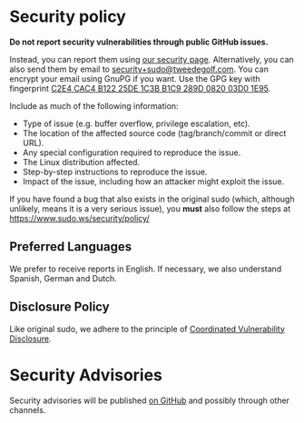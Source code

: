 # Security policy
**Do not report security vulnerabilities through public GitHub issues.**

Instead, you can report them using [our security page](https://github.com/memorysafety/sudo-rs/security). Alternatively, you can also send them
by email to security+sudo@tweedegolf.com. You can encrypt your email using GnuPG if you want. Use the GPG key with fingerprint
[C2E4 CAC4 B122 25DE 1C3B  B1C9 289D 0820 03D0 1E95](https://keys.openpgp.org/search?q=C2E4CAC4B12225DE1C3BB1C9289D082003D01E95).

Include as much of the following information:

 * Type of issue (e.g. buffer overflow, privilege escalation, etc).
 * The location of the affected source code (tag/branch/commit or direct URL).
 * Any special configuration required to reproduce the issue.
 * The Linux distribution affected.
 * Step-by-step instructions to reproduce the issue.
 * Impact of the issue, including how an attacker might exploit the issue.

If you have found a bug that also exists in the original sudo (which, although unlikely, means it is a very serious issue), you **must**
also follow the steps at https://www.sudo.ws/security/policy/

## Preferred Languages
We prefer to receive reports in English. If necessary, we also understand Spanish, German and Dutch.

## Disclosure Policy
Like original sudo, we adhere to the principle of [Coordinated Vulnerability Disclosure](https://vuls.cert.org/confluence/display/CVD/Executive+Summary).

# Security Advisories
Security advisories will be published [on GitHub](https://github.com/memorysafety/sudo-rs/security/advisories) and possibly through other channels.
